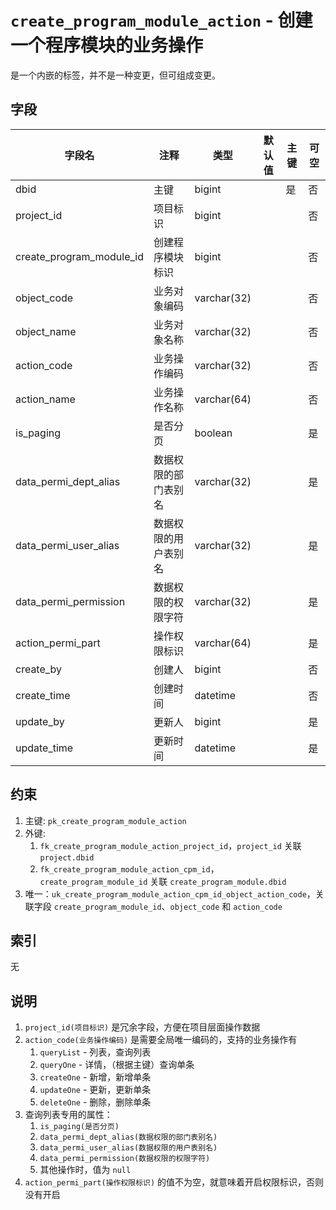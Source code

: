 # `create_program_module_action` - 创建一个程序模块的业务操作

是一个内嵌的标签，并不是一种变更，但可组成变更。

## 字段

| 字段名                   | 注释                 | 类型        | 默认值 | 主键 | 可空 |
| ------------------------ | -------------------- | ----------- | ------ | ---- | ---- |
| dbid                     | 主键                 | bigint      |        | 是   | 否   |
| project_id               | 项目标识             | bigint      |        |      | 否   |
| create_program_module_id | 创建程序模块标识     | bigint      |        |      | 否   |
| object_code              | 业务对象编码         | varchar(32) |        |      | 否   |
| object_name              | 业务对象名称         | varchar(32) |        |      | 否   |
| action_code              | 业务操作编码         | varchar(32) |        |      | 否   |
| action_name              | 业务操作名称         | varchar(64) |        |      | 否   |
| is_paging                | 是否分页             | boolean     |        |      | 是   |
| data_permi_dept_alias    | 数据权限的部门表别名 | varchar(32) |        |      | 是   |
| data_permi_user_alias    | 数据权限的用户表别名 | varchar(32) |        |      | 是   |
| data_permi_permission    | 数据权限的权限字符   | varchar(32) |        |      | 是   |
| action_permi_part        | 操作权限标识         | varchar(64) |        |      | 是   |
| create_by                | 创建人               | bigint      |        |      | 否   |
| create_time              | 创建时间             | datetime    |        |      | 否   |
| update_by                | 更新人               | bigint      |        |      | 是   |
| update_time              | 更新时间             | datetime    |        |      | 是   |

## 约束

1. 主键: `pk_create_program_module_action`
2. 外键: 
   1. `fk_create_program_module_action_project_id`，`project_id` 关联 `project.dbid`
   2. `fk_create_program_module_action_cpm_id`，`create_program_module_id` 关联 `create_program_module.dbid`
3. 唯一：`uk_create_program_module_action_cpm_id_object_action_code`，关联字段 `create_program_module_id`、`object_code` 和 `action_code`

## 索引

无

## 说明

1. `project_id(项目标识)` 是冗余字段，方便在项目层面操作数据
2. `action_code(业务操作编码)` 是需要全局唯一编码的，支持的业务操作有
   1. `queryList` - 列表，查询列表
   2. `queryOne` - 详情，（根据主键）查询单条
   3. `createOne` - 新增，新增单条
   4. `updateOne` - 更新，更新单条
   5. `deleteOne` - 删除，删除单条
3. 查询列表专用的属性：
   1. `is_paging(是否分页)`
   2. `data_permi_dept_alias(数据权限的部门表别名)`
   3. `data_permi_user_alias(数据权限的用户表别名)`
   4. `data_permi_permission(数据权限的权限字符)`
   5. 其他操作时，值为 `null`
4. `action_permi_part(操作权限标识)` 的值不为空，就意味着开启权限标识，否则没有开启